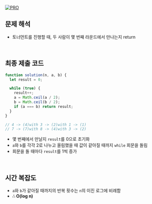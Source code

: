 [![PRO]][Link]

## 문제 해석

- 토너먼트를 진행할 때, 두 사람이 몇 번째 라운드에서 만나는지 return

<br/>

## 최종 제출 코드

```javascript
function solution(n, a, b) {
  let result = 0;

  while (true) {
    result++;
    a = Math.ceil(a / 2);
    b = Math.ceil(b / 2);
    if (a === b) return result;
  }
}

// 4 -> (4)with 3 -> (2)with 1 -> (1)
// 7 -> (7)with 8 -> (4)with 3 -> (2)
```

- 몇 번째에서 만날지 `result`를 0으로 초기화
- `a`와 `b`를 각각 2로 나누고 올림했을 때 값이 같아질 때까지 `while` 회문을 돌림
- 회문을 돌 때마다 `result`를 1씩 증가

<br/>

## 시간 복잡도

- `a`와 `b`가 같아질 때까지의 반복 횟수는 `n`의 이진 로그에 비례함
- **∴ O(log n)**

<!---------------------------------------------------------------------------->

[PRO]: https://github.com/GoSSaChin/algorithm-js/assets/107768516/67c43b52-bc3f-4571-a249-5519021afbb0
[Link]: https://school.programmers.co.kr/learn/courses/30/lessons/12985
